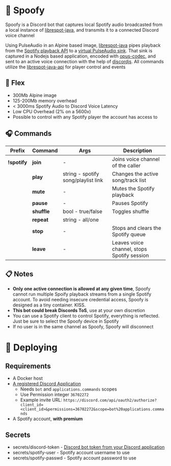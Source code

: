 # :whale2: Spoofy

Spoofy is a Discord bot that captures local Spotify audio broadcasted from a local instance of [librespot-java](https://github.com/librespot-org/librespot-java), and transmits it to a connected Discord voice channel

Using PulseAudio in an Alpine based image, [librespot-java](https://github.com/librespot-org/librespot-java) pipes playback from the [Spotify playback API](https://developer.spotify.com/documentation/web-playback-sdk/) to a [virtual PulseAudio sink](https://www.freedesktop.org/wiki/Software/PulseAudio/Documentation/User/Modules/#module-null-sink). That sink is captured in a Nodejs based application, encoded with [opus-codec](https://opus-codec.org/), and sent to an active voice connection with the help of [discordjs](https://discord.js.org/#/). All commands utilize the [librespot-java-api](https://github.com/librespot-org/librespot-java/tree/dev/api) for player control and events

## :fox_face: Flex

- 300Mb Alpine image
- 125-200Mb memory overhead
- < 3000ms Spotify Audio to Discord Voice Latency
- Low CPU Overhead (2% on a 5600x)
- Possible to control with any Spotify player the account has access to

## :headphones: Commands

| Prefix       | Command     | Args                                | Description                                 |
| ------------ | ----------- | ----------------------------------- | ------------------------------------------- |
| **!spotify** | **join**    | -                                   | Joins voice channel of the caller           |
|              | **play**    | string - spotify song/playlist link | Changes the active song/track list          |
|              | **mute**    | -                                   | Mutes the Spotify playback                  |
|              | **pause**   | -                                   | Pauses Spotify                              |
|              | **shuffle** | bool - true/false                   | Toggles shuffle                             |
|              | **repeat**  | string - all/one                    |                                             |
|              | **stop**    | -                                   | Stops and clears the Spotify queue          |
|              | **leave**   | -                                   | Leaves voice channel, stops Spotify session |

## :clipboard: Notes

- **Only one active connection is allowed at any given time**, Spoofy cannot run multiple Spoify playback streams from a single Spotify account. To avoid needing insecure credential access, Spoofy is designed as a tiny container. KISS.
- **This bot could break Discords ToS**, use at your own discretion
- You can use a Spotify client to control Spotify, everything is reflected. Just be sure to select the Spoofy device in Spotify
- If no user is in the same channel as Spoofy, Spoofy will disconnect

# :whale: Deploying

## Requirements

- A Docker host
- [A registered Discord Application](https://github.com/reactiflux/discord-irc/wiki/Creating-a-discord-bot-&-getting-a-token)
  - Needs `bot` and `applications.commands` scopes
  - Use Permission integer `36702272`
  - Example invite URL: `https://discord.com/api/oauth2/authorize?client_id=<client_id>&permissions=36702272&scope=bot%20applications.commands`
- A Spotify account, **with premium**

## Secrets

- secrets/discord-token - [Discord bot token from your Discord application](https://github.com/reactiflux/discord-irc/wiki/Creating-a-discord-bot-&-getting-a-token)
- secrets/spotify-user - Spotify account username to use
- secrets/spotify-passwd - Spotify account password to use
